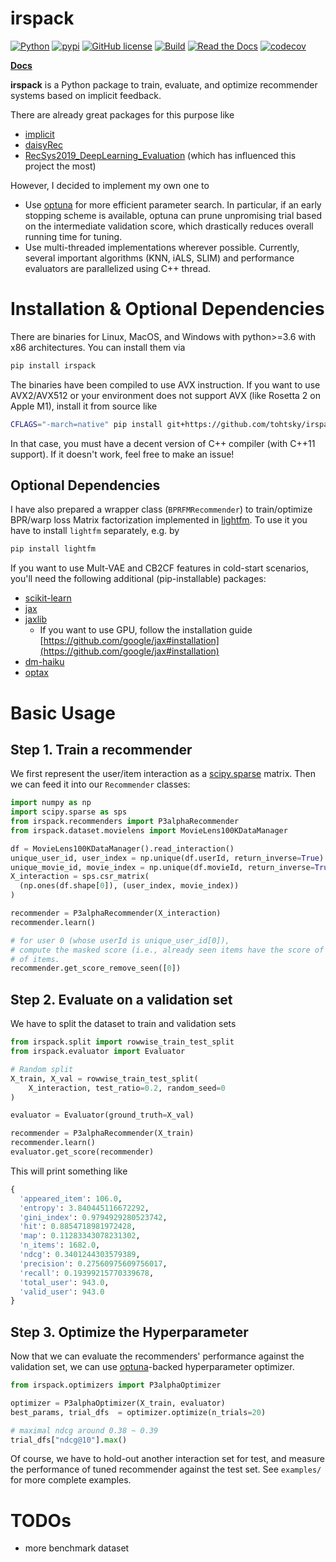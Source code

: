 # irspack

[![Python](https://img.shields.io/badge/python-3.7%20%7C%203.8%20%7C%203.9%20%7C%203.10-blue)](https://www.python.org)
[![pypi](https://img.shields.io/pypi/v/irspack.svg)](https://pypi.python.org/pypi/irspack)
[![GitHub license](https://img.shields.io/badge/license-MIT-blue.svg)](https://github.com/tohtsky/irspack)
[![Build](https://github.com/tohtsky/irspack/workflows/Build/badge.svg?branch=main)](https://github.com/tohtsky/irspack)
[![Read the Docs](https://readthedocs.org/projects/irspack/badge/?version=stable)](https://irspack.readthedocs.io/en/stable/)
[![codecov](https://codecov.io/gh/tohtsky/irspack/branch/main/graph/badge.svg?token=kLgOKTQqcV)](https://codecov.io/gh/tohtsky/irspack)

[**Docs**](https://irspack.readthedocs.io/en/latest/)

**irspack** is a Python package to train, evaluate, and optimize recommender systems based on implicit feedback.

There are already great packages for this purpose like

- [implicit](https://github.com/benfred/implicit)
- [daisyRec](https://github.com/AmazingDD/daisyRec)
- [RecSys2019_DeepLearning_Evaluation](https://github.com/MaurizioFD/RecSys2019_DeepLearning_Evaluation) (which has influenced this project the most)

However, I decided to implement my own one to

- Use [optuna](https://github.com/optuna/optuna) for more efficient parameter search. In particular, if an early stopping scheme is available, optuna can prune unpromising trial based on the intermediate validation score, which drastically reduces overall running time for tuning.
- Use multi-threaded implementations wherever possible. Currently, several important algorithms (KNN, iALS, SLIM) and performance evaluators are parallelized using C++ thread.

# Installation & Optional Dependencies

There are binaries for Linux, MacOS, and Windows with python>=3.6 with x86 architectures.
You can install them via

```sh
pip install irspack
```

The binaries have been compiled to use AVX instruction. If you want to use AVX2/AVX512 or your environment does not support AVX (like Rosetta 2 on Apple M1), install it from source like

```sh
CFLAGS="-march=native" pip install git+https://github.com/tohtsky/irspack.git
```

In that case, you must have a decent version of C++ compiler (with C++11 support). If it doesn't work, feel free to make an issue!

## Optional Dependencies

I have also prepared a wrapper class (`BPRFMRecommender`) to train/optimize BPR/warp loss Matrix factorization implemented in [lightfm](https://github.com/lyst/lightfm). To use it you have to install `lightfm` separately, e.g. by

```sh
pip install lightfm
```

If you want to use Mult-VAE and CB2CF features in cold-start scenarios, you'll need the following additional (pip-installable) packages:

- [scikit-learn](https://scikit-learn.org/stable/)
- [jax](https://github.com/google/jax)
- [jaxlib](https://github.com/google/jax)
  - If you want to use GPU, follow the installation guide [https://github.com/google/jax#installation](https://github.com/google/jax#installation)
- [dm-haiku](https://github.com/deepmind/dm-haiku)
- [optax](https://github.com/deepmind/optax)

# Basic Usage

## Step 1. Train a recommender

We first represent the user/item interaction as a [scipy.sparse](https://docs.scipy.org/doc/scipy/reference/sparse.html) matrix. Then we can feed it into our `Recommender` classes:

```Python
import numpy as np
import scipy.sparse as sps
from irspack.recommenders import P3alphaRecommender
from irspack.dataset.movielens import MovieLens100KDataManager

df = MovieLens100KDataManager().read_interaction()
unique_user_id, user_index = np.unique(df.userId, return_inverse=True)
unique_movie_id, movie_index = np.unique(df.movieId, return_inverse=True)
X_interaction = sps.csr_matrix(
  (np.ones(df.shape[0]), (user_index, movie_index))
)

recommender = P3alphaRecommender(X_interaction)
recommender.learn()

# for user 0 (whose userId is unique_user_id[0]),
# compute the masked score (i.e., already seen items have the score of negative infinity)
# of items.
recommender.get_score_remove_seen([0])
```

## Step 2. Evaluate on a validation set

We have to split the dataset to train and validation sets

```Python
from irspack.split import rowwise_train_test_split
from irspack.evaluator import Evaluator

# Random split
X_train, X_val = rowwise_train_test_split(
    X_interaction, test_ratio=0.2, random_seed=0
)

evaluator = Evaluator(ground_truth=X_val)

recommender = P3alphaRecommender(X_train)
recommender.learn()
evaluator.get_score(recommender)
```

This will print something like

```Python
{
  'appeared_item': 106.0,
  'entropy': 3.840445116672292,
  'gini_index': 0.9794929280523742,
  'hit': 0.8854718981972428,
  'map': 0.11283343078231302,
  'n_items': 1682.0,
  'ndcg': 0.3401244303579389,
  'precision': 0.27560975609756017,
  'recall': 0.19399215770339678,
  'total_user': 943.0,
  'valid_user': 943.0
}
```

## Step 3. Optimize the Hyperparameter

Now that we can evaluate the recommenders' performance against
the validation set, we can use [optuna](https://github.com/optuna/optuna)-backed hyperparameter optimizer.

```Python
from irspack.optimizers import P3alphaOptimizer

optimizer = P3alphaOptimizer(X_train, evaluator)
best_params, trial_dfs  = optimizer.optimize(n_trials=20)

# maximal ndcg around 0.38 ~ 0.39
trial_dfs["ndcg@10"].max()
```

Of course, we have to hold-out another interaction set for test,
and measure the performance of tuned recommender against the test set.
See `examples/` for more complete examples.

# TODOs

- more benchmark dataset
